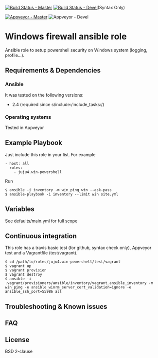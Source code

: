 [![Build Status - Master](https://travis-ci.org/juju4/ansible-win-powershell.svg?branch=master)](https://travis-ci.org/juju4/ansible-win-powershell)
[![Build Status - Devel](https://travis-ci.org/juju4/ansible-win-powershell.svg?branch=devel)](https://travis-ci.org/juju4/ansible-win-powershell/branches)(Syntax Only)

[![Appveyor - Master](https://ci.appveyor.com/api/projects/status/1033u05y7ymce0w5?svg=true)](https://ci.appveyor.com/project/juju4/ansible-win-powershell)
![Appveyor - Devel](https://ci.appveyor.com/api/projects/status/1033u05y7ymce0w5/branch/devel?svg=true)

# Windows firewall ansible role

Ansible role to setup powershell security on Windows system (logging, profile...).

## Requirements & Dependencies

### Ansible
It was tested on the following versions:
 * 2.4 (required since s/include:/include_tasks:/)

### Operating systems

Tested in Appveyor

## Example Playbook

Just include this role in your list.
For example

```
- host: all
  roles:
    - juju4.win-powershell
```

Run
```
$ ansible -i inventory -m win_ping win --ask-pass
$ ansible-playbook -i inventory --limit win site.yml
```

## Variables

See defaults/main.yml for full scope

## Continuous integration

This role has a travis basic test (for github, syntax check only), Appveyor test and a Vagrantfile (test/vagrant).

```
$ cd /path/to/roles/juju4.win-powershell/test/vagrant
$ vagrant up
$ vagrant provision
$ vagrant destroy
$ ansible -i .vagrant/provisioners/ansible/inventory/vagrant_ansible_inventory -m win_ping -e ansible_winrm_server_cert_validation=ignore -e ansible_ssh_port=55986 all
```

## Troubleshooting & Known issues

## FAQ

## License

BSD 2-clause

